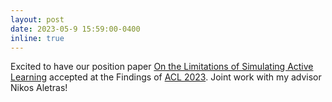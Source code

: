 ```yaml
---
layout: post
date: 2023-05-9 15:59:00-0400
inline: true
---
```


Excited to have our position paper [On the Limitations of Simulating Active Learning]() accepted at the Findings of [ACL 2023](https://2023.aclweb.org/). Joint work with my advisor Nikos Aletras!
